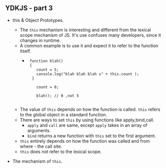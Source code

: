 ## YDKJS - part 3
* this & Object Prototypes.
  * The `this` mechanism is interesting and different from the lexical scope mechanism of JS. It's use confuses many developers, since it changes in runtime.
  * A common example is to use it and expect it to refer to the function itself.
    * ```
       function blah() 
       { 
          count = 5;
          console.log("blah blah blah x" + this.count );
        }
       
          count = 0;
          
          blah(); // 0 ,not 5
          
      ```
  * The value of `this` depends on how the function is called. `this` refers to the global object in a  standard function.
  * There are ways to set `this` by using functions like apply,bind,call.
    * `apply` and `call` are same, except `apply` takes in an array of arguments.
    * `bind` returns a new function with `this` set to the first argument.
  * `this` entirely depends on how the function was called and from where - the call site.
  * `this` does not refer to the lexical scope.

*  The mechanism of `this`.

  
   
